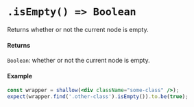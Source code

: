 # `.isEmpty() => Boolean`

Returns whether or not the current node is empty.


#### Returns

`Boolean`: whether or not the current node is empty.



#### Example


```jsx
const wrapper = shallow(<div className="some-class" />);
expect(wrapper.find('.other-class').isEmpty()).to.be(true);
```
